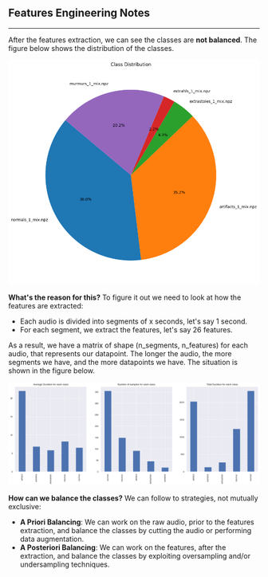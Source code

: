 ## Features Engineering Notes
---

After the features extraction, we can see the classes are **not balanced**. The figure below shows the distribution of the classes.

![classes](../paper/images/class_distribution.png)


**What's the reason for this?**
To figure it out we need to look at how the features are extracted:
- Each audio is divided into segments of x seconds, let's say 1 second.
- For each segment, we extract the features, let's say 26 features.

As a result, we have a matrix of shape (n_segments, n_features) for each audio, that represents our datapoint.
The longer the audio, the more segments we have, and the more datapoints we have.
The situation is shown in the figure below.

![durations](../paper/images/durations.png)

**How can we balance the classes?**
We can follow to strategies, not mutually exclusive:
- **A Priori Balancing**: We can work on the raw audio, prior to the features extraction, and balance the classes by cutting the audio or performing data augmentation.
- **A Posteriori Balancing**: We can work on the features, after the extraction, and balance the classes by exploiting oversampling and/or undersampling techniques.

